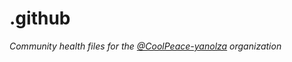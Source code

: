 # .github

*Community health files for the [@CoolPeace-yanolza](https://github.com/CoolPeace-yanolza) organization*
